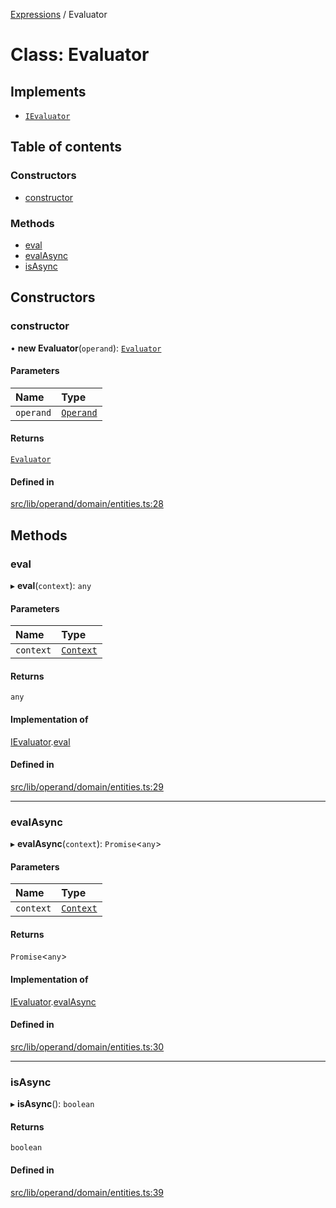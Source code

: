 [Expressions](../README.md) / Evaluator

# Class: Evaluator

## Implements

- [`IEvaluator`](../interfaces/IEvaluator.md)

## Table of contents

### Constructors

- [constructor](Evaluator.md#constructor)

### Methods

- [eval](Evaluator.md#eval)
- [evalAsync](Evaluator.md#evalasync)
- [isAsync](Evaluator.md#isasync)

## Constructors

### constructor

• **new Evaluator**(`operand`): [`Evaluator`](Evaluator.md)

#### Parameters

| Name | Type |
| :------ | :------ |
| `operand` | [`Operand`](Operand.md) |

#### Returns

[`Evaluator`](Evaluator.md)

#### Defined in

[src/lib/operand/domain/entities.ts:28](https://github.com/data7expressions/3xpr/blob/5fc3d8db7a2e8309d2b0b1b76da6ac60e8497d49/src/lib/operand/domain/entities.ts#L28)

## Methods

### eval

▸ **eval**(`context`): `any`

#### Parameters

| Name | Type |
| :------ | :------ |
| `context` | [`Context`](Context.md) |

#### Returns

`any`

#### Implementation of

[IEvaluator](../interfaces/IEvaluator.md).[eval](../interfaces/IEvaluator.md#eval)

#### Defined in

[src/lib/operand/domain/entities.ts:29](https://github.com/data7expressions/3xpr/blob/5fc3d8db7a2e8309d2b0b1b76da6ac60e8497d49/src/lib/operand/domain/entities.ts#L29)

___

### evalAsync

▸ **evalAsync**(`context`): `Promise`\<`any`\>

#### Parameters

| Name | Type |
| :------ | :------ |
| `context` | [`Context`](Context.md) |

#### Returns

`Promise`\<`any`\>

#### Implementation of

[IEvaluator](../interfaces/IEvaluator.md).[evalAsync](../interfaces/IEvaluator.md#evalasync)

#### Defined in

[src/lib/operand/domain/entities.ts:30](https://github.com/data7expressions/3xpr/blob/5fc3d8db7a2e8309d2b0b1b76da6ac60e8497d49/src/lib/operand/domain/entities.ts#L30)

___

### isAsync

▸ **isAsync**(): `boolean`

#### Returns

`boolean`

#### Defined in

[src/lib/operand/domain/entities.ts:39](https://github.com/data7expressions/3xpr/blob/5fc3d8db7a2e8309d2b0b1b76da6ac60e8497d49/src/lib/operand/domain/entities.ts#L39)
